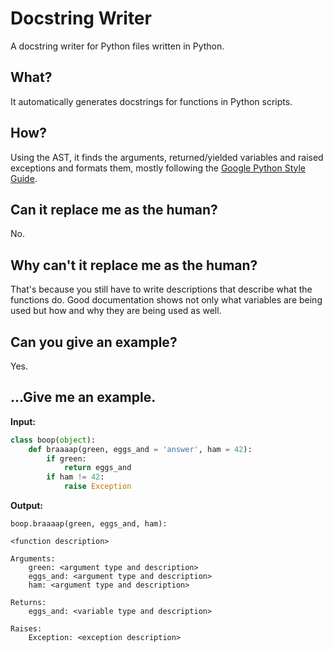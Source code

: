 # Docstring Writer
A docstring writer for Python files written in Python.

## What?
It automatically generates docstrings for functions in Python scripts.

## How?
Using the AST, it finds the arguments, returned/yielded variables and raised
exceptions and formats them, mostly following the
[Google Python Style Guide](https://google.github.io/styleguide/pyguide.html).

## Can it replace me as the human?
No.

## Why can't it replace me as the human?
That's because you still have to write descriptions that describe what the
functions do. Good documentation shows not only what variables are being used
but how and why they are being used as well.

## Can you give an example?
Yes.

## ...Give me an example.
**Input:**
```python
class boop(object):
    def braaaap(green, eggs_and = 'answer', ham = 42):
        if green:
            return eggs_and
        if ham != 42:
            raise Exception
```

**Output:**
```
boop.braaaap(green, eggs_and, ham):

<function description>

Arguments:
    green: <argument type and description>
    eggs_and: <argument type and description>
    ham: <argument type and description>

Returns:
    eggs_and: <variable type and description>

Raises:
    Exception: <exception description>
```
